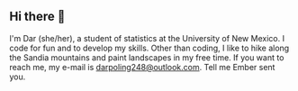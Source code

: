 ## Hi there 👋

I'm Dar (she/her), a student of statistics at the University of New Mexico. I code for fun and to develop my skills. Other than coding, I like to hike along the Sandia mountains and paint landscapes in my free time. If you want to reach me, my e-mail is darpoling248@outlook.com. Tell me Ember sent you. 

<!--
**ElectricDawg/electricdawg** is a ✨ _special_ ✨ repository because its `README.md` (this file) appears on your GitHub profile.

Here are some ideas to get you started:

- 🔭 I’m currently working on ...
- 🌱 I’m currently learning ...
- 👯 I’m looking to collaborate on ...
- 🤔 I’m looking for help with ...
- 💬 Ask me about ...
- 📫 How to reach me: ...
- 😄 Pronouns: ...
- ⚡ Fun fact: ...
-->
